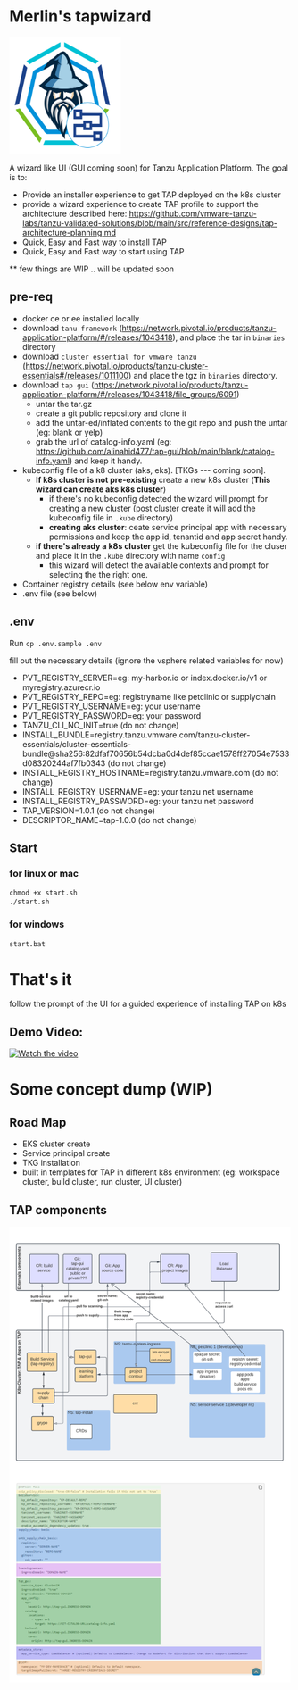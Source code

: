 # Merlin's tapwizard

<img src="images/logo.png" alt="Merlin-TAP" width=200 height=210/>

A wizard like UI (GUI coming soon) for Tanzu Application Platform. The goal is to:
- Provide an installer experience to get TAP deployed on the k8s cluster
- provide a wizard experience to create TAP profile to support the architecture described here: https://github.com/vmware-tanzu-labs/tanzu-validated-solutions/blob/main/src/reference-designs/tap-architecture-planning.md
- Quick, Easy and Fast way to install TAP 
- Quick, Easy and Fast way to start using TAP

** few things are WIP .. will be updated soon

## pre-req
- docker ce or ee installed locally
- download `tanu framework` (https://network.pivotal.io/products/tanzu-application-platform/#/releases/1043418), and place the tar in `binaries` directory
- download `cluster essential for vmware tanzu` (https://network.pivotal.io/products/tanzu-cluster-essentials#/releases/1011100) and place the tgz in `binaries` directory.
- download `tap gui` (https://network.pivotal.io/products/tanzu-application-platform/#/releases/1043418/file_groups/6091) 
    - untar the tar.gz
    - create a git public repository and clone it
    - add the untar-ed/inflated contents to the git repo and push the untar (eg: blank or yelp) 
    - grab the url of catalog-info.yaml (eg: https://github.com/alinahid477/tap-gui/blob/main/blank/catalog-info.yaml) and keep it handy.
- kubeconfig file of a k8 cluster (aks, eks). [TKGs --- coming soon].
    - **If k8s cluster is not pre-existing** create a new k8s cluster (**This wizard can create aks k8s cluster**)
        - if there's no kubeconfig detected the wizard will prompt for creating a new cluster (post cluster create it will add the kubeconfig file in `.kube` directory)
        - **creating aks cluster**: ceate service principal app with necessary permissions and keep the app id, tenantid and app secret handy.
    - **if there's already a k8s cluster** get the kubeconfig file for the cluser and place it in the `.kube` directory with name `config`
        - this wizard will detect the available contexts and prompt for selecting the the right one.
- Container registry details (see below env variable)
- .env file (see below)

## .env
Run `cp .env.sample .env`

fill out the necessary details (ignore the vsphere related variables for now)

- PVT_REGISTRY_SERVER=eg: my-harbor.io or index.docker.io/v1 or myregistry.azurecr.io
- PVT_REGISTRY_REPO=eg: registryname like petclinic or supplychain
- PVT_REGISTRY_USERNAME=eg: your username
- PVT_REGISTRY_PASSWORD=eg: your password
- TANZU_CLI_NO_INIT=true (do not change)
- INSTALL_BUNDLE=registry.tanzu.vmware.com/tanzu-cluster-essentials/cluster-essentials-bundle@sha256:82dfaf70656b54dcba0d4def85ccae1578ff27054e7533d08320244af7fb0343 (do not change)
- INSTALL_REGISTRY_HOSTNAME=registry.tanzu.vmware.com (do not change)
- INSTALL_REGISTRY_USERNAME=eg: your tanzu net username
- INSTALL_REGISTRY_PASSWORD=eg: your tanzu net password
- TAP_VERSION=1.0.1 (do not change)
- DESCRIPTOR_NAME=tap-1.0.0 (do not change)



## Start

### for linux or mac
```
chmod +x start.sh
./start.sh
```

### for windows
```
start.bat
```

# That's it
follow the prompt of the UI for a guided experience of installing TAP on k8s

## Demo Video:

[![Watch the video](https://img.youtube.com/vi/vHhRGqbM3uU/hqdefault.jpg)](https://youtu.be/vHhRGqbM3uU)



# Some concept dump (WIP)

## Road Map
- EKS cluster create
- Service principal create 
- TKG installation
- built in templates for TAP in different k8s environment (eg: workspace cluster, build cluster, run cluster, UI cluster)

## TAP components

<img src="images/tap-whiteboard.png" alt="TAP"/>
